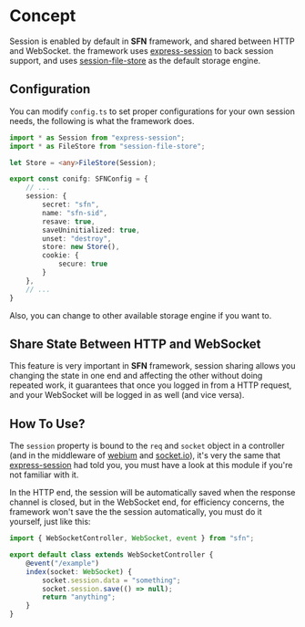 <!-- title: Session; order: 8 -->
# Concept

Session is enabled by default in **SFN** framework, and shared between HTTP 
and WebSocket. the framework uses 
[express-session](https://www.npmjs.com/package/express-session) to back 
session support, and uses 
[session-file-store](https://www.npmjs.com/package/session-file-store) as the 
default storage engine.

## Configuration

You can modify `config.ts` to set proper configurations for your own session
needs, the following is what the framework does.

```typescript
import * as Session from "express-session";
import * as FileStore from "session-file-store";

let Store = <any>FileStore(Session);

export const conifg: SFNConfig = {
    // ... 
    session: {
        secret: "sfn",
        name: "sfn-sid",
        resave: true,
        saveUninitialized: true,
        unset: "destroy",
        store: new Store(),
        cookie: {
            secure: true
        }
    },
    // ...
}
```

Also, you can change to other available storage engine if you want to.

## Share State Between HTTP and WebSocket

This feature is very important in **SFN** framework, session sharing allows 
you changing the state in one end and affecting the other without doing 
repeated work, it guarantees that once you logged in from a HTTP request, 
and your WebSocket will be logged in as well (and vice versa).

## How To Use?

The `session` property is bound to the `req` and `socket` object in a 
controller (and in the middleware of [webium](https://github.com/hyurl/webium) 
and [socket.io](https://socket.io)), it's very the same that 
[express-session](https://www.npmjs.com/package/express-session) had told you, 
you must have a look at this module if you're not familiar with it.

In the HTTP end, the session will be automatically saved when the response 
channel is closed, but in the WebSocket end, for efficiency concerns, the 
framework won't save the the session automatically, you must do it yourself, 
just like this:

```typescript
import { WebSocketController, WebSocket, event } from "sfn";

export default class extends WebSocketController {
    @event("/example")
    index(socket: WebSocket) {
        socket.session.data = "something";
        socket.session.save(() => null);
        return "anything";
    }
}
```
